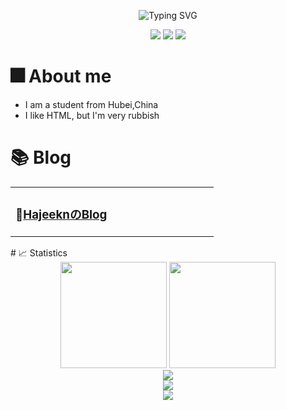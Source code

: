 <p align="center">
   <img src="https://readme-typing-svg.herokuapp.com?font=Fira+Code&pause=1000&center=true&vCenter=true&width=435&lines=%E5%86%99%E4%BB%A3%E7%A0%81%E4%BD%BF%E6%88%91%E5%BF%AB%E4%B9%90!;Code+makes+me+happy!" alt="Typing SVG" />
</p>
<p align="center">
   <img src="https://img.shields.io/badge/Bilibili-Hajeekn-ff69b4">
   <img src="https://img.shields.io/badge/Weibo-Hajeekn-red">
   <img src="https://img.shields.io/badge/Zhihu-Hajeekn-blue">
</p>

# 🎆 About me
- I am a student from Hubei,China
- I like HTML, but I'm very rubbish

# 📚 Blog

<table>
<tbody>
   <tr>
       <td  valign="top" width="50%">

### 📝<a href="https://blog.slqwq.cn/" target="_blank">HajeeknのBlog</a>

<!-- START_SECTION:blog -->

<!-- END_SECTION:blog -->
</td>
       <td  valign="top" width="50%">
        </tr>
</tbody>
</table>
# 📈 Statistics

<div align="center">
<span>  </span>
<img height="170px" src="https://github-readme-stats.vercel.app/api?username=ladjeek-actions" /><span>  </span><img height="170px" src="https://github-readme-stats.vercel.app/api/top-langs/?username=ladjeek-actions&layout=compact&langs_count=8" />
<span>  </span>
</div>
<div align="center">
    <img  src="https://github-readme-streak-stats.herokuapp.com/?user=ladjeek-actions" />
</div>
<div align="center">
    <img src="https://activity-graph.herokuapp.com/graph?username=ladjeek-actions&theme=minimal" />
</div>
<div align="center">
    <img src="https://raw.githubusercontent.com/ladjeek-actions/snk/main/assets/github-contribution-grid-snake.svg" />
</div>

